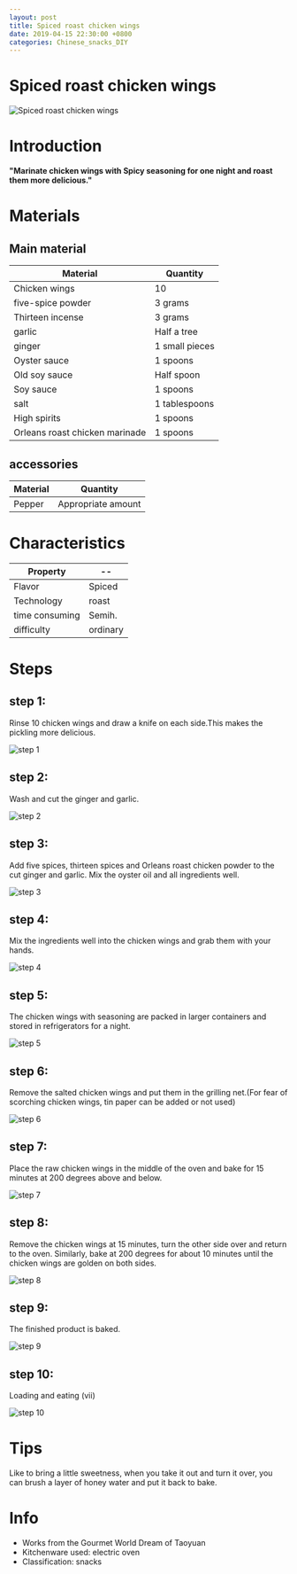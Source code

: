 ```yaml
---
layout: post
title: Spiced roast chicken wings
date: 2019-04-15 22:30:00 +0800
categories: Chinese_snacks_DIY
---
```


# Spiced roast chicken wings

![Spiced roast chicken wings]({{site.baseurl}}/img/414576/414576.jpg)

# Introduction

**"Marinate chicken wings with Spicy seasoning for one night and roast them more delicious."**

# Materials


## Main material

Material|Quantity
--|--
Chicken wings|10
five-spice powder|3 grams
Thirteen incense|3 grams
garlic|Half a tree
ginger|1 small pieces
Oyster sauce|1 spoons
Old soy sauce|Half spoon
Soy sauce|1 spoons
salt|1 tablespoons
High spirits|1 spoons
Orleans roast chicken marinade|1 spoons

## accessories

Material|Quantity
--|--
Pepper|Appropriate amount

# Characteristics

Property|--
--|--
Flavor|Spiced
Technology|roast
time consuming|Semih.
difficulty|ordinary

# Steps

## step 1:

Rinse 10 chicken wings and draw a knife on each side.This makes the pickling more delicious.

![step 1]({{site.baseurl}}/img/414576/1.jpg)

## step 2:

Wash and cut the ginger and garlic.

![step 2]({{site.baseurl}}/img/414576/2.jpg)

## step 3:

Add five spices, thirteen spices and Orleans roast chicken powder to the cut ginger and garlic. Mix the oyster oil and all ingredients well.

![step 3]({{site.baseurl}}/img/414576/3.jpg)

## step 4:

Mix the ingredients well into the chicken wings and grab them with your hands.

![step 4]({{site.baseurl}}/img/414576/4.jpg)

## step 5:

The chicken wings with seasoning are packed in larger containers and stored in refrigerators for a night.

![step 5]({{site.baseurl}}/img/414576/5.jpg)

## step 6:

Remove the salted chicken wings and put them in the grilling net.(For fear of scorching chicken wings, tin paper can be added or not used)

![step 6]({{site.baseurl}}/img/414576/6.jpg)

## step 7:

Place the raw chicken wings in the middle of the oven and bake for 15 minutes at 200 degrees above and below.

![step 7]({{site.baseurl}}/img/414576/7.jpg)

## step 8:

Remove the chicken wings at 15 minutes, turn the other side over and return to the oven. Similarly, bake at 200 degrees for about 10 minutes until the chicken wings are golden on both sides.

![step 8]({{site.baseurl}}/img/414576/8.jpg)

## step 9:

The finished product is baked.

![step 9]({{site.baseurl}}/img/414576/9.jpg)

## step 10:

Loading and eating (vii)

![step 10]({{site.baseurl}}/img/414576/10.jpg)

# Tips

Like to bring a little sweetness, when you take it out and turn it over, you can brush a layer of honey water and put it back to bake.

# Info

- Works from the Gourmet World Dream of Taoyuan
- Kitchenware used: electric oven
- Classification: snacks